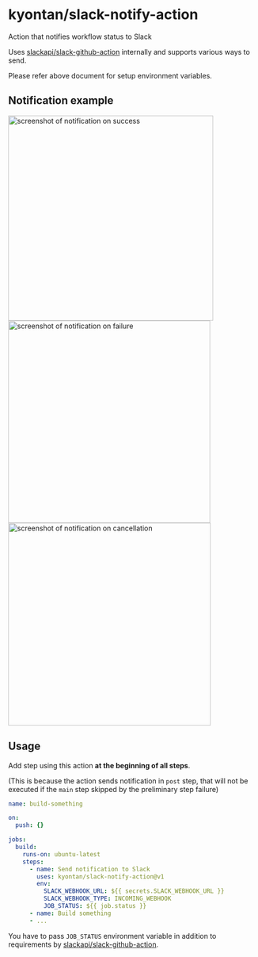 # kyontan/slack-notify-action

Action that notifies workflow status to Slack

Uses [slackapi/slack-github-action](https://github.com/slackapi/slack-github-action) internally and supports various ways to send.

Please refer above document for setup environment variables.

## Notification example

<img width="414" alt="screenshot of notification on success" src="https://user-images.githubusercontent.com/802339/158076042-00beaccd-db9c-4b6f-94dc-e5a039d0ffe3.png">

<img width="408" alt="screenshot of notification on failure" src="https://user-images.githubusercontent.com/802339/158076040-2bf3fa4d-0680-4006-867b-cb83f877a532.png">

<img width="409" alt="screenshot of notification on cancellation" src="https://user-images.githubusercontent.com/802339/158076129-e2a2cba3-39ba-4247-8a07-ce11a9811d53.png">

## Usage

Add step using this action **at the beginning of all steps**.

(This is because the action sends notification in `post` step, that will not be executed if the `main` step skipped by the preliminary step failure)

```yaml
name: build-something

on:
  push: {}

jobs:
  build:
    runs-on: ubuntu-latest
    steps:
      - name: Send notification to Slack
        uses: kyontan/slack-notify-action@v1
        env:
          SLACK_WEBHOOK_URL: ${{ secrets.SLACK_WEBHOOK_URL }}
          SLACK_WEBHOOK_TYPE: INCOMING_WEBHOOK
          JOB_STATUS: ${{ job.status }}
      - name: Build something
      - ...
```

You have to pass `JOB_STATUS` environment variable in addition to requirements by [slackapi/slack-github-action](https://github.com/slackapi/slack-github-action).
